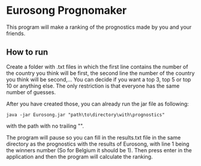 # Eurosong Prognomaker
This program will make a ranking of the prognostics made by you and your friends. 

## How to run
Create a folder with .txt files in which the first line contains the number of the country you think will be first, the second line the number of the country you think will be second,... You can decide if you want a top 3, top 5 or top 10 or anything else. The only restriction is that everyone has the same number of guesses.

After you have created those, you can already run the jar file as following: 

    java -jar Eurosong.jar "path\to\directory\with\prognostics"
    
with the path with no trailing "\".

The program will pause so you can fill in the results.txt file in the same directory as the prognostics with the results of Eurosong, with line 1 being the winners number (So for Belgium it should be 1). Then press enter in the application and then the program will calculate the ranking.